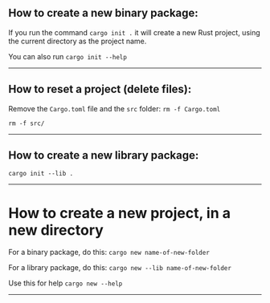 ## How to create a new binary package:

If you run the command `cargo init .` it will create a new Rust project, 
using the current directory as the project name.

You can also run `cargo init --help`

---

## How to reset a project (delete files):

Remove the  `Cargo.toml` file and the `src` folder:
`rm -f Cargo.toml`

`rm -f src/`

---

## How to create a new library package:
`cargo init --lib .`

---

# How to create a new project, in a new directory

For a binary package, do this:
`cargo new name-of-new-folder`

For a library package, do this:
`cargo new --lib name-of-new-folder`


Use this for help
`cargo new --help`


---





